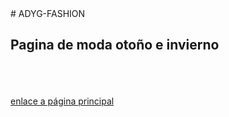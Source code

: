 <html>
# ADYG-FASHION
<H2> Pagina de moda otoño e invierno </H2>

<body>


<br><br><br>
<a href="Pagina principal.html" target="blank"> enlace a página principal </a>


<br><br><br>


</body>

</html>
